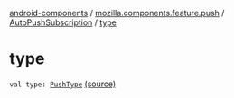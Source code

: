 [android-components](../../index.md) / [mozilla.components.feature.push](../index.md) / [AutoPushSubscription](index.md) / [type](./type.md)

# type

`val type: `[`PushType`](../-push-type/index.md) [(source)](https://github.com/mozilla-mobile/android-components/blob/master/components/feature/push/src/main/java/mozilla/components/feature/push/AutoPushFeature.kt#L352)